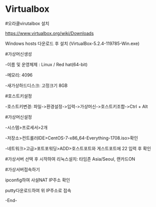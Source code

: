 # Virtualbox

#오라클virutalbox 설치

https://www.virtualbox.org/wiki/Downloads

Windows hosts 다운로드 후 설치 (VirtualBox-5.2.4-119785-Win.exe)

#가상머신생성

-이름 및 운영체제 : Linux / Red hat(64-bit)

-메모리: 4096

-새가상하드디스크: 고정크기 8GB

#호스트키설정

-호스트키변경: 파일->환경설정->입력->가상머신->호스트키조합->Ctrl + Alt

#가상머신설정

-시스템>프로세서>2개

-저장소>컨트롤러IDE>CentOS-7-x86_64-Everything-1708.iso>확인

-네트워크>고급>포트포워딩>ADD>호스트포트와 게스트포트에 22 입력 후 확인

#가상서버 선택 후 시작하여 리눅스설치: 타임존 Asia/Seoul, 랜카드ON

#가상서버접속하기

ipconfig하여 사설NAT IP주소 확인

putty다운로드하여 위 IP주소로 접속

-End-



















